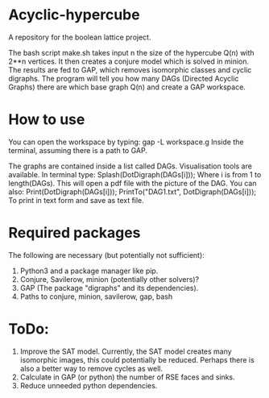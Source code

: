 # Acyclic-hypercube
A repository for the boolean lattice project.

The bash script make.sh takes input n the size of the hypercube Q(n) with 2**n vertices. It then creates a conjure model which is solved in minion. The results are fed to GAP, which removes isomorphic classes and cyclic digraphs. The program will tell you how many DAGs (Directed Acyclic Graphs) there are which base graph Q(n) and create a GAP workspace.

# How to use
You can open the workspace by typing:
gap -L workspace.g
Inside the terminal, assuming there is a path to GAP. 

The graphs are contained inside a list called DAGs. Visualisation tools are available. In terminal type:
Splash(DotDigraph(DAGs[i]));
Where i is from 1 to length(DAGs). This will open a pdf file with the picture of the DAG. You can also:
Print(DotDigraph(DAGs[i]));
PrintTo("DAG1.txt", DotDigraph(DAGs[i]));
To print in text form and save as text file. 

# Required packages
The following are necessary (but potentially not sufficient):
1. Python3 and a package manager like pip.
2. Conjure, Savilerow, minion (potentially other solvers)?
3. GAP (The package "digraphs" and its dependencies). 
4. Paths to conjure, minion, savilerow, gap, bash

# ToDo:
1. Improve the SAT model. Currently, the SAT model creates many isomorphic images, this could potentially be reduced. Perhaps there is also a better way to remove cycles as well. 
2. Calculate in GAP (or python) the number of RSE faces and sinks. 
3. Reduce unneeded python dependencies. 
